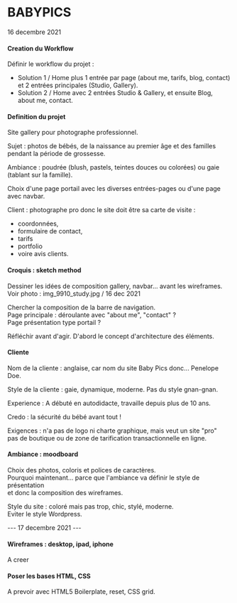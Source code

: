# BABYPICS

16 decembre 2021

#### Creation du Workflow
Définir le workflow du projet :
- Solution 1 / Home plus 1 entrée par page (about me, tarifs, blog, contact) et 2 entrées principales (Studio, Gallery).
- Solution 2 / Home avec 2 entrées Studio & Gallery, et ensuite Blog, about me, contact.

#### Definition du projet
Site gallery pour photographe professionnel.

Sujet : photos de bébés, de la naissance au premier âge et des familles pendant la période de grossesse.

Ambiance : poudrée (blush, pastels, teintes douces ou colorées) ou gaie (tablant sur la famille).

Choix d'une page portail avec les diverses entrées-pages ou d'une page avec navbar.

Client : photographe pro donc le site doit être sa carte de visite :
- coordonnées, 
- formulaire de contact, 
- tarifs
- portfolio
- voire avis clients.


#### Croquis : sketch method
Dessiner les idées de composition gallery, navbar... avant les wireframes.<br>
Voir photo : img_9910_study.jpg / 16 dec 2021<br>

Chercher la composition de la barre de navigation.<br>
Page principale : déroulante avec "about me", "contact" ?<br>
Page présentation type portail ?

Réfléchir avant d'agir. D'abord le concept d'architecture des éléments.

#### Cliente
Nom de la cliente : anglaise, car nom du site Baby Pics donc... Penelope Doe.

Style de la cliente : gaie, dynamique, moderne. Pas du style gnan-gnan.

Experience : A débuté en autodidacte, travaille depuis plus de 10 ans.

Credo : la sécurité du bébé avant tout !

Exigences : n'a pas de logo ni charte graphique, mais veut un site "pro"<br>
pas de boutique ou de zone de tarification transactionnelle en ligne.

#### Ambiance : moodboard
Choix des photos, coloris et polices de caractères.<br>
Pourquoi maintenant... parce que l'ambiance va définir le style de présentation<br>
et donc la composition des wireframes.

Style du site : coloré mais pas trop, chic, stylé, moderne.<br>
Eviter le style Wordpress.

--- 17 decembre 2021 ---

#### Wireframes : desktop, ipad, iphone
A creer

#### Poser les bases HTML, CSS
A prevoir avec HTML5 Boilerplate, reset, CSS grid.
